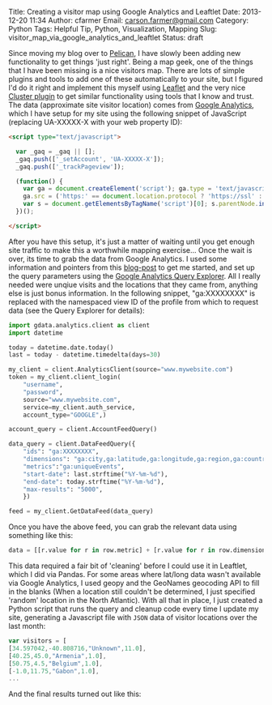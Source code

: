 Title: Creating a visitor map using Google Analytics and Leaftlet
Date: 2013-12-20 11:34
Author: cfarmer
Email: carson.farmer@gmail.com
Category: Python
Tags: Helpful Tip, Python, Visualization, Mapping
Slug: visitor_map_via_google_analytics_and_leaftlet
Status: draft

Since moving my blog over to [Pelican][pelican], I have slowly been adding new functionality to get things 'just right'. Being a map geek, one of the things that I have been missing is a nice visitors map. There are lots of simple plugins and tools to add one of these automatically to your site, but I figured I'd do it right and implement this myself using [Leaflet][leaflet] and the very nice [Cluster plugin][cluster] to get similar functionality using tools that I know and trust.
The data (approximate site visitor location) comes from [Google Analytics][ga], which I have setup for my site using the following snippet of JavaScript (replacing UA-XXXXX-X with your web property ID):

```html
<script type="text/javascript">

  var _gaq = _gaq || [];
  _gaq.push(['_setAccount', 'UA-XXXXX-X']);
  _gaq.push(['_trackPageview']);

  (function() {
    var ga = document.createElement('script'); ga.type = 'text/javascript'; ga.async = true;
    ga.src = ('https:' == document.location.protocol ? 'https://ssl' : 'http://www') + '.google-analytics.com/ga.js';
    var s = document.getElementsByTagName('script')[0]; s.parentNode.insertBefore(ga, s);
  })();

</script>
```

After you have this setup, it's just a matter of waiting until you get enough site traffic to make this a worthwhile mapping exercise... Once the wait is over, its time to grab the data from Google Analytics. I used some information and pointers from this [blog-post][blog-post] to get me started, and set up the query parameters using the [Google Analytics Query Explorer][ga-explorer]. All I really needed were unqiue visits and the locations that they came from, anything else is just bonus information. In the following snippet, "ga:XXXXXXXX" is replaced with the namespaced view ID of the profile from which to request data (see the Query Explorer for details):

```python
import gdata.analytics.client as client
import datetime

today = datetime.date.today()
last = today - datetime.timedelta(days=30)

my_client = client.AnalyticsClient(source="www.mywebsite.com")
token = my_client.client_login(
	"username", 
	"password", 
	source="www.mywebsite.com", 
	service=my_client.auth_service, 
	account_type="GOOGLE",)

account_query = client.AccountFeedQuery()

data_query = client.DataFeedQuery({
	"ids": "ga:XXXXXXXX",
	"dimensions": "ga:city,ga:latitude,ga:longitude,ga:region,ga:country",
	"metrics":"ga:uniqueEvents",
	"start-date": last.strftime("%Y-%m-%d"),
	"end-date": today.strftime("%Y-%m-%d"),
	"max-results": "5000",
	})

feed = my_client.GetDataFeed(data_query)
```

Once you have the above feed, you can grab the relevant data using something like this:

```python
data = [[r.value for r in row.metric] + [r.value for r in row.dimension] for row in feed.entry]
```
This data required a fair bit of 'cleaning' before I could use it in Leaftlet, which I did via Pandas. For some areas where lat/long data wasn't available via Google Analytics, I used geopy and the GeoNames geocoding API to fill in the blanks (When a location still couldn't be determined, I just specified 'random' location in the North Atlantic). With all that in place, I just created a Python script that runs the query and cleanup code every time I update my site, generating a Javascript file with `JSON` data of visitor locations over the last month:

```javascript
var visitors = [
[34.597042,-40.808716,"Unknown",11.0],
[40.25,45.0,"Armenia",1.0],
[50.75,4.5,"Belgium",1.0],
[-1.0,11.75,"Gabon",1.0],
...
```

And the final results turned out like this:

[pelican]: ...
[leaflet]: ...
[cluster]: ...
[blog-post]: http://ilian.i-n-i.org/retrieving-google-analytics-data-with-python/
[ga-explorer]: http://ga-dev-tools.appspot.com/explorer/
[ga]: https://developers.google.com/analytics/devguides/collection/gajs/asyncTracking